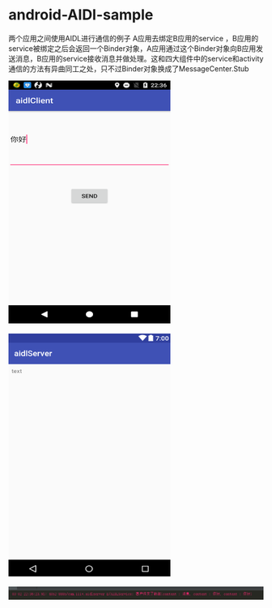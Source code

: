 # android-AIDI-sample
两个应用之间使用AIDL进行通信的例子
A应用去绑定B应用的service ，B应用的service被绑定之后会返回一个Binder对象，A应用通过这个Binder对象向B应用发送消息，B应用的service接收消息并做处理。这和四大组件中的service和activity通信的方法有异曲同工之处，只不过Binder对象换成了MessageCenter.Stub

<img height="480" width="320" src="raw/aidl_screenshot_1.png"/>
<br/>
<br/>
<img height="480" width="320" src="raw/aidl_screenshot_2.png"/>
<br/>
<br/>
<img  src="raw/aidl_4.png"/>
